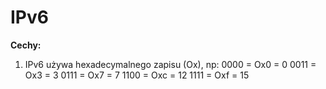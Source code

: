 # IPv6

**Cechy:**
1. IPv6 używa hexadecymalnego zapisu (Ox), np:
0000 = Ox0 = 0
0011 = Ox3 = 3
0111 = Ox7 = 7
1100 = Oxc = 12
1111 = Oxf = 15


